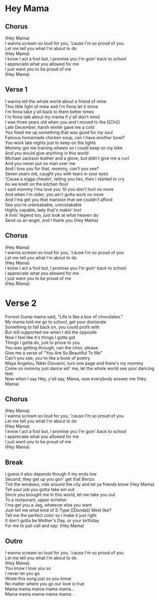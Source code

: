 # Hey Mama

## Chorus

(Hey Mama)  
I wanna scream so loud for you, 'cause I'm so proud of you  
Let me tell you what I'm about to do  
(Hey Mama)  
I know I act a fool but, I promise you I'm goin' back to school  
I appreciate what you allowed for me  
I just want you to be proud of me  
(Hey Mama)  

## Verse 1

I wanna tell the whole world about a friend of mine  
This little light of mine and I'm finna let it shine  
I'm finna take y'all back to them better times  
I'm finna talk about my mama if y'all don't mind  
I was three years old when you and I moved to the [[Chi]]  
Late December, harsh winter gave me a cold  
You fixed me up something that was good for my soul  
Famous homemade chicken soup, can I have another bowl?  
You work late nights just to keep on the lights  
Mommy got me training wheels so I could keep on my bike  
And you would give anything in this world  
Michael Jackson leather and a glove, but didn't give me a curl  
And you never put no man over me  
And I love you for that, mommy, can't you see?  
Seven years old, caught you with tears in your eyes  
'Cause a nigga cheatin', telling you lies, then I started to cry  
As we knelt on the kitchen floor  
I said mommy I'ma love you 'til you don't hurt no more  
And when I'm older, you ain't gotta work no more  
And I'ma get you that mansion that we couldn't afford  
See you're unbreakable, unmistakable  
Highly capable, lady that's makin' loot  
A livin' legend too, just look at what heaven do  
Send us an angel, and I thank you (Hey Mama)  

## Chorus

(Hey Mama)  
I wanna scream so loud for you, 'cause I'm so proud of you  
Let me tell you what I'm about to do  
(Hey Mama)  
I know I act a fool but, I promise you I'm goin' back to school  
I appreciate what you allowed for me  
I just want you to be proud of me  
(Hey Mama)  

# Verse 2

Forrest Gump mama said, "Life is like a box of chocolates."  
My mama told me go to school, get your doctorate  
Something to fall back on, you could profit with  
But still supported me when I did the opposite  
Now I feel like it's things I gotta get  
Things I gotta do, just to prove to you  
You was getting through, can the choir, please  
Give me a verse of "You Are So Beautiful To Me"  
Can't you see, you're like a book of poetry  
Maya Angelou, Nikki Giovanni, turn one page and there's my mommy  
Come on mommy just dance wit' me, let the whole world see your dancing feet  
Now when I say Hey, y'all say, Mama, now everybody answer me (Hey Mama)  

## Chorus

(Hey Mama)  
I wanna scream so loud for you, 'cause I'm so proud of you  
Let me tell you what I'm about to do  
(Hey Mama)  
I know I act a fool but, I promise you I'm goin' back to school  
I appreciate what you allowed for me  
I just want you to be proud of me  
(Hey Mama)  

## Break

I guess it also depends though if my ends low  
Second, they get up you gon' get that Benzo  
Tint the windows, ride around the city and let ya friends know (Hey Mama)  
Tell your job you gotta fake em out  
Since you brought me in this world, let me take you out  
To a restaurant, upper echelon  
I'ma get you a Jag, whatever else you want  
Just tell me what kind of S-Type [[Donda]] West like?  
Tell me the perfect color so I make it just right  
It don't gotta be Mother's Day, or your birthday  
For me to just call and say: (Hey Mama)  

## Outro

I wanna scream so loud for you, 'cause I'm so proud of you  
Let me tell you what I'm about to do  
(Hey Mama)  
You know I love you so  
I never let you go  
Wrote this song just so you know  
No matter where you go our love is true  
Mama mama mama mama mama…  
Mama mama mama mama mama…
